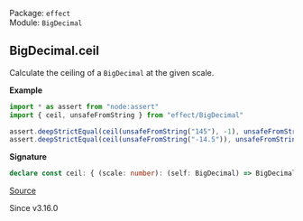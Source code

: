 Package: `effect`<br />
Module: `BigDecimal`<br />

## BigDecimal.ceil

Calculate the ceiling of a `BigDecimal` at the given scale.

**Example**

```ts
import * as assert from "node:assert"
import { ceil, unsafeFromString } from "effect/BigDecimal"

assert.deepStrictEqual(ceil(unsafeFromString("145"), -1), unsafeFromString("150"))
assert.deepStrictEqual(ceil(unsafeFromString("-14.5")), unsafeFromString("-14"))
```

**Signature**

```ts
declare const ceil: { (scale: number): (self: BigDecimal) => BigDecimal; (self: BigDecimal, scale?: number): BigDecimal; }
```

[Source](https://github.com/Effect-TS/effect/tree/main/packages/effect/src/BigDecimal.ts#L1147)

Since v3.16.0